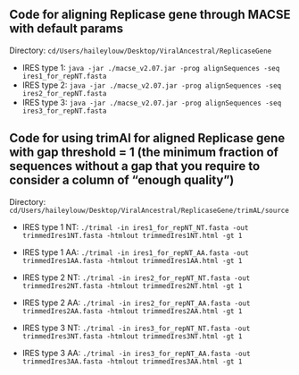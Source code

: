 ## Code for aligning Replicase gene through MACSE with default params
Directory: `cd/Users/haileylouw/Desktop/ViralAncestral/ReplicaseGene`

- IRES type 1: `java -jar ./macse_v2.07.jar -prog alignSequences -seq ires1_for_repNT.fasta`
- IRES type 2: `java -jar ./macse_v2.07.jar -prog alignSequences -seq ires2_for_repNT.fasta`
- IRES type 3: `java -jar ./macse_v2.07.jar -prog alignSequences -seq ires3_for_repNT.fasta`

## Code for using trimAl for aligned Replicase gene with gap threshold = 1 (the minimum fraction of sequences without a gap that you require to consider a column of “enough quality”)
Directory: `cd/Users/haileylouw/Desktop/ViralAncestral/ReplicaseGene/trimAL/source`

- IRES type 1 NT: `./trimal -in ires1_for_repNT_NT.fasta -out trimmedIres1NT.fasta -htmlout trimmedIres1NT.html -gt 1`

- IRES type 1 AA: `./trimal -in ires1_for_repNT_AA.fasta -out trimmedIres1AA.fasta -htmlout trimmedIres1AA.html -gt 1`

- IRES type 2 NT: `./trimal -in ires2_for_repNT_NT.fasta -out trimmedIres2NT.fasta -htmlout trimmedIres2NT.html -gt 1`

- IRES type 2 AA: `./trimal -in ires2_for_repNT_AA.fasta -out trimmedIres2AA.fasta -htmlout trimmedIres2AA.html -gt 1`

- IRES type 3 NT: `./trimal -in ires3_for_repNT_NT.fasta -out trimmedIres3NT.fasta -htmlout trimmedIres3NT.html -gt 1`

- IRES type 3 AA: `./trimal -in ires3_for_repNT_AA.fasta -out trimmedIres3AA.fasta -htmlout trimmedIres3AA.html -gt 1`